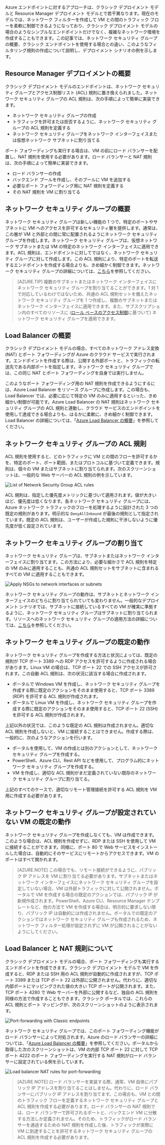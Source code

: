 Azure エンドポイントに対するアプローチは、クラシック デプロイメント モデルと Resource Manager デプロイメント モデルとで若干異なります。現在のモデルでは、ネットワーク フィルターを作成して VM との間のトラフィック フローを柔軟に制御できるようになっており、クラシック デプロイメント モデルの場合のようなシンプルなエンドポイントだけでなく、複雑なネットワーク環境を作成することもできます。この記事では、ネットワーク セキュリティ グループの概要、クラシック エンドポイントを使用する場合との違い、このようなフィルタリング規則の作成について説明し、デプロイメント シナリオの例を示します。


## Resource Manager デプロイメントの概要
クラシック デプロイメント モデルのエンドポイントは、ネットワーク セキュリティ グループとアクセス制御リスト (ACL) 規則に置き換えられました。ネットワーク セキュリティ グループの ACL 規則は、次の手順によって簡単に実装できます。

- ネットワーク セキュリティ グループの作成
- トラフィックを許可または拒否するように、ネットワーク セキュリティ グループの ACL 規則を定義する
- ネットワーク セキュリティ グループをネットワーク インターフェイスまたは仮想ネットワーク サブネットに割り当てる

ポート フォワーディングも実行する場合は、VM の前にロード バランサーを配置し、NAT 規則を使用する必要があります。ロード バランサーと NAT 規則は、次の手順によって簡単に実装できます。

- ロード バランサーの作成
- バックエンド プールを作成し、そのプールに VM を追加する
- 必要なポート フォワーディング用に NAT 規則を定義する
- その NAT 規則を VM に割り当てる


## ネットワーク セキュリティ グループの概要
ネットワーク セキュリティ グループは新しい機能の 1 つで、特定のポートやサブネットに VM へのアクセスを許可するセキュリティ層を提供します。通常は、この層が VM と外部との間に常に配置されるようにネットワーク セキュリティ グループを作成します。ネットワーク セキュリティ グループは、仮想ネットワーク サブネットまたは VM の特定のネットワーク インターフェイスに適用できます。ACL 規則は、エンドポイントに対してではなく、ネットワーク セキュリティ グループに対して作成します。この ACL 規則により、特定のポートを転送するエンドポイントを作成する場合よりも、きめ細かく制御できます。ネットワーク セキュリティ グループの詳細については、[こちら](../articles/virtual-network/virtual-networks-nsg.md)を参照してください。

> [AZURE.TIP] 複数のサブネットまたはネットワーク インターフェイスにネットワーク セキュリティ グループを割り当てることができます。1 対 1 で対応しているわけではないため、共通の ACL 規則セットを備えたネットワーク セキュリティ グループを 1 つ作成し、複数のサブネットまたはネットワーク インターフェイスに適用できます。また、サブスクリプション内のすべてのリソースに ([ロール ベースのアクセス制御](../articles/active-directory/role-based-access-control-what-is.md)に基づいて) ネットワーク セキュリティ グループを適用できます。


## Load Balancer の概要
クラシック デプロイメント モデルの場合、すべてのネットワーク アドレス変換 (NAT) とポート フォワーディングが Azure のクラウド サービスで実行されます。エンドポイントを作成する際は、公開する外部ポートと、トラフィックの転送先である内部ポートを指定します。ネットワーク セキュリティ グループでは、この同じ NAT とポート フォワーディングを自身では実行しません。

このようなポート フォワーディング用の NAT 規則を作成できるようにするには、Azure Load Balancer をリソース グループに作成します。この場合も、Load Balancer では、必要に応じて特定の VM のみに適用するといった、きめ細かい制御が可能です。Azure Load Balancer の NAT 規則はネットワーク セキュリティ グループの ACL 規則と連動し、クラウド サービスのエンドポイントを使用して達成できる場合よりも、はるかに柔軟に、きめ細かく制御できます。Load Balancer の詳細については、「[Azure Load Balancer の概要](../articles/load-balancer/load-balancer-overview.md)」を参照してください。


## ネットワーク セキュリティ グループの ACL 規則
ACL 規則を使用すると、どのトラフィックに VM との間のフローを許可するかを、特定のポート、ポート範囲、またはプロトコルに基づいて定義できます。規則は、個々の VM またはサブネットに割り当てられます。次のスクリーンショットは、一般的な Web サーバーの ACL 規則の例を示しています。

![List of Network Security Group ACL rules](./media/virtual-machines-common-endpoints-in-resource-manager/example-acl-rules.png)

ACL 規則は、指定した優先度メトリックに基づいて適用されます。値が大きいほど、優先度は低くなります。各ネットワーク セキュリティ グループには、Azure ネットワーク トラフィックのフローを処理するように設計された 3 つの既定の規則があります。明示的な `DenyAllInbound` が最後の規則として指定されています。既定の ACL 規則は、ユーザーが作成した規則に干渉しないように優先度が低く設定されています。


## ネットワーク セキュリティ グループの割り当て
ネットワーク セキュリティ グループは、サブネットまたはネットワーク インターフェイスに割り当てます。この方法により、必要な細かさで ACL 規則を特定の VM のみに適用することも、共通の ACL 規則セットをサブネットに含まれるすべての VM に適用することもできます。

![Apply NSGs to network interfaces or subnets](./media/virtual-machines-common-endpoints-in-resource-manager/apply-nsg-to-resources.png)

ネットワーク セキュリティ グループの動作は、サブネットとネットワーク インターフェイスのどちらに割り当てられていても変わりません。一般的なデプロイメント シナリオでは、サブネットに接続しているすべての VM が確実に準拠するように、ネットワーク セキュリティ グループはサブネットに割り当てられます。リソースへのネットワーク セキュリティ グループの適用方法の詳細については、[こちら](../virtual-nework/virtual-networks-nsg.md#associating-nsgs)を参照してください。


## ネットワーク セキュリティ グループの既定の動作
ネットワーク セキュリティ グループを作成する方法と状況によっては、既定の規則が TCP ポート 3389 への RDP アクセスを許可するように作成される場合があります。Linux VM の場合は、TCP ポート 22 での SSH アクセスが許可されます。この自動 ACL 規則は、次の状況に該当する場合に作成されます。

- ポータルで Windows VM を作成し、ネットワーク セキュリティ グループを作成する際に既定のアクションをそのまま使用すると、TCP ポート 3389 (RDP) を許可する ACL 規則が作成されます。
- ポータルで Linux VM を作成し、ネットワーク セキュリティ グループを作成する際に既定のアクションをそのまま使用すると、TCP ポート 22 (SSH) を許可する ACL 規則が作成されます。

上記以外の状況では、このような既定の ACL 規則は作成されません。適切な ACL 規則を作成しないと、VM に接続することはできません。作成する際は、一般的に、次のようなアクションを行います。

- ポータルを使用して、VM の作成とは別のアクションとして、ネットワーク セキュリティ グループを作成する。
- PowerShell、Azure CLI、Rest API などを使用して、プログラム的にネットワーク セキュリティ グループを作成する。
- VM を作成し、適切な ACL 規則がまだ定義されていない既存のネットワーク セキュリティ グループに割り当てる。

上記のすべてのケースで、適切なリモート管理接続を許可する ACL 規則を VM 用に作成する必要があります。


## ネットワーク セキュリティ グループが設定されていない VM の既定の動作
ネットワーク セキュリティ グループを作成しなくても、VM は作成できます。このような場合は、ACL 規則を作成せずに、RDP または SSH を使用して VM に接続することができます。同様に、ポート 80 で Web サービスをインストールした場合は、自動的にそのサービスにリモートからアクセスできます。VM のポートはすべて開かれます。

> [AZURE.NOTE] この場合でも、リモート接続ができるように、パブリック IP アドレスを VM に割り当てる必要があります。サブネットまたはネットワーク インターフェイスにネットワーク セキュリティ グループを設定していない場合、VM は外部トラフィックに対して公開されません。ポータルで VM を作成する場合の既定のアクションでは、パブリック IP が新規作成されます。PowerShell、Azure CLI、Resource Manager テンプレートなど、他の方法で VM を作成する場合は、明示的に要求しない限り、パブリック IP は自動的には作成されません。ポータルでの既定のアクションではネットワーク セキュリティ グループも作成されるため、ネットワーク フィルター処理が設定されずに VM が公開されることがないようにしてください。


## Load Balancer と NAT 規則について
クラシック デプロイメント モデルの場合、ポート フォワーディングも実行するエンドポイントを作成できます。クラシック デプロイメント モデルで VM を作成すると、RDP または SSH 用の ACL 規則が自動的に作成されますが、TCP ポート 3389 または TCP ポート 22 は外部に公開されません。代わりに、適切な内部ポートにマッピングされた値の大きい TCP ポートが公開されます。また、TCP ポート 4280 で Web サーバーを外部に公開するなど、独自の ACL 規則を同様の方法で作成することもできます。クラシック ポータルでは、これらの ACL 規則とポート マッピングが、次のスクリーンショットのように表示されます。

![Port-forwarding with Classic endpoints](./media/virtual-machines-common-endpoints-in-resource-manager/classic-endpoints-port-forwarding.png)

ネットワーク セキュリティ グループでは、このポート フォワーディング機能がロード バランサーによって対処されます。Azure のロード バランサーの詳細については、「[Azure Load Balancer の概要](../articles/load-balancer/load-balancer-overview.md)」を参照してください。ポータルから取得した次のスクリーンショットは、VM の内部 TCP ポート 22 に対して TCP ポート 4222 のポート フォワーディングを実行する NAT 規則がロード バランサーに設定されている例を示しています。

![Load balancer NAT rules for port-forwarding](./media/virtual-machines-common-endpoints-in-resource-manager/load-balancer-nat-rules.png)

> [AZURE.NOTE] ロード バランサーを実装する際、通常、VM 自体にパブリック IP アドレスを割り当てることはしません。代わりに、ロード バランサーにパブリック IP アドレスを割り当てます。この場合も、VM との間のトラフィック フローを定義するネットワーク セキュリティ グループと ACL 規則を作成する必要があります。ロード バランサーの NAT 規則では、ロード バランサーで許可されるポートと、バックエンド VM に分散する方法しか定義されません。そのため、トラフィックがロード バランサーを通過するための NAT 規則を作成した後、トラフィックが実際に VM に到達することを許可するネットワーク セキュリティ グループの ACL 規則を作成する必要があります。

<!---HONumber=AcomDC_0810_2016-->
